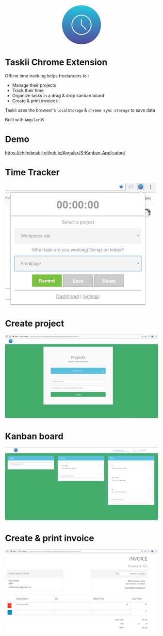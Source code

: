 <p align="center">
  <img src="https://github.com/chihebnabil/AngularJS-Kanban-Applicaton/blob/chromeex/assets/img/icon128.png?raw=true" alt="Taskii icon"/>
</p>

Taskii Chrome Extension
==
Offline time tracking helps freelancers to :

- Manage their projects
- Track their time 
- Organize tasks in a drag & drop kanban board 
- Create & print invoices .

Taskii uses the browser's `localStorage` & `chrome sync storage`  to save data

Built with `AngularJS` 



Demo
====
https://chihebnabil.github.io/AngularJS-Kanban-Applicaton/

Time Tracker
=====
![record](screenshots/record.png)

Create project
=====
![create_project](screenshots/create_project.png)

Kanban board
=====
![task_manager](screenshots/task_manager.png)

Create & print invoice
=====
![create_invoice](screenshots/invoice.png)